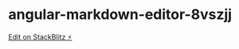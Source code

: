 # angular-markdown-editor-8vszjj

[Edit on StackBlitz ⚡️](https://stackblitz.com/edit/angular-markdown-editor-8vszjj)